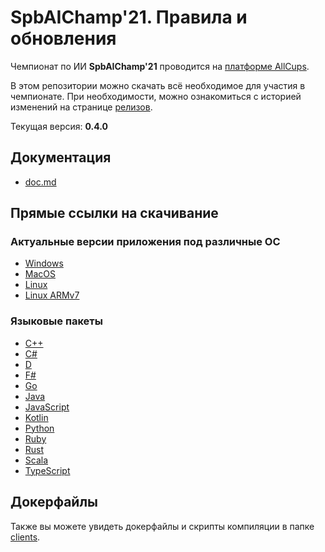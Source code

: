 # SpbAIChamp'21. Правила и обновления

Чемпионат по ИИ **SpbAIChamp'21** проводится на [платформе AllCups](https://cups.online/ru/contests/spbaichamp21).

В этом репозитории можно скачать всё необходимое для участия в чемпионате.
При необходимости, можно ознакомиться с историей изменений на странице [релизов](https://github.com/All-Cups/spbaichamp21/releases).

Текущая версия: **0.4.0**

## Документация

- [doc.md](doc/doc.md)

## Прямые ссылки на скачивание

### Актуальные версии приложения под различные ОС

- [Windows](https://github.com/All-Cups/spbaichamp21/releases/download/v0.4.0/app-windows.zip)
- [MacOS](https://github.com/All-Cups/spbaichamp21/releases/download/v0.4.0/app-macos.tar.gz)
- [Linux](https://github.com/All-Cups/spbaichamp21/releases/download/v0.4.0/app-linux.tar.gz)
- [Linux ARMv7](https://github.com/All-Cups/spbaichamp21/releases/download/v0.4.0/app-linux-armv7.tar.gz)

### Языковые пакеты

- [С++](https://github.com/All-Cups/spbaichamp21/releases/download/v0.4.0/client-cpp.zip)
- [C#](https://github.com/All-Cups/spbaichamp21/releases/download/v0.4.0/client-csharp.zip)
- [D](https://github.com/All-Cups/spbaichamp21/releases/download/v0.4.0/client-dlang.zip)
- [F#](https://github.com/All-Cups/spbaichamp21/releases/download/v0.4.0/client-fsharp.zip)
- [Go](https://github.com/All-Cups/spbaichamp21/releases/download/v0.4.0/client-go.zip)
- [Java](https://github.com/All-Cups/spbaichamp21/releases/download/v0.4.0/client-java.zip)
- [JavaScript](https://github.com/All-Cups/spbaichamp21/releases/download/v0.4.0/client-javascript.zip)
- [Kotlin](https://github.com/All-Cups/spbaichamp21/releases/download/v0.4.0/client-kotlin.zip)
- [Python](https://github.com/All-Cups/spbaichamp21/releases/download/v0.4.0/client-python.zip)
- [Ruby](https://github.com/All-Cups/spbaichamp21/releases/download/v0.4.0/client-ruby.zip)
- [Rust](https://github.com/All-Cups/spbaichamp21/releases/download/v0.4.0/client-rust.zip)
- [Scala](https://github.com/All-Cups/spbaichamp21/releases/download/v0.4.0/client-scala.zip)
- [TypeScript](https://github.com/All-Cups/spbaichamp21/releases/download/v0.4.0/client-typescript.zip)

## Докерфайлы

Также вы можете увидеть докерфайлы и скрипты компиляции в папке [clients](clients).
